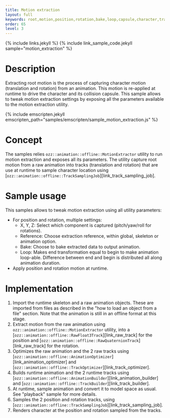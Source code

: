 ```yaml
---
title: Motion extraction
layout: full
keywords: root,motion,position,rotation,bake,loop,capsule,character,track,animation,sample,
order: 65
level: 3
---
```


{% include links.jekyll %}
{% include link_sample_code.jekyll sample="motion_extraction" %}

Description
===========

Extracting root motion is the process of capturing character motion (translation and rotation) from an animation. This motion is re-applied at runtime to drive the character and its collision capsule.
This sample allows to tweak motion extraction settings by exposing all the parameters available to the motion extraction utility.

{% include emscripten.jekyll emscripten_path="samples/emscripten/sample_motion_extraction.js" %}

Concept
=======

The samples relies `ozz::animation::offline::MotionExtractor` utility to run motion extraction and exposes all its parameters.
The utility capture root motion from a raw animation into tracks (translation and rotation) that are use at runtime to sample character location using [`ozz::animation::offline::TrackSamplingJob`][link_track_sampling_job].

Sample usage
============

This samples allows to tweak motion extraction using all utility parameters:
  - For position and rotation, multiple settings:
    - X, Y, Z: Select which component is captured  (pitch/yaw/roll for rotations).
    - Reference: Choose extraction reference, within global, skeleton or animation option.
    - Bake: Choose to bake extracted data to output animation.
    - Loop: Makes end transformation equal to begin to make animation loop-able. Difference between end and begin is distributed all along animation duration.
  - Apply position and rotation motion at runtime.

Implementation
==============

1. Import the runtime skeleton and a raw animation objects. These are imported from files as described in the "how to load an object from a file" section. Note that the animation is still in an offline format at this stage.
2. Extract motion from the raw animation using `ozz::animation::offline::MotionExtractor` utility, into a [`ozz::animation::offline::RawFloat3Track`][link_raw_track] for the position and [`ozz::animation::offline::RawQuaternionTrack`][link_raw_track] for the rotation.
3. Optimizes the raw animation and the 2 raw tracks using [`ozz::animation::offline::AnimationOptimizer`][link_animation_optimizer] and [`ozz::animation::offline::TrackOptimizer`][link_track_optimizer].
3. Builds runtime animation and the 2 runtime tracks using [`ozz::animation::offline::AnimationBuilder`][link_animation_builder] and [`ozz::animation::offline::TrackBuilder`][link_track_builder].
4. At runtime, sample animation and convert it to model space as usual. See "playback" sample for more details.
5. Samples the 2 position and rotation tracks, using [`ozz::animation::offline::TrackSamplingJob`][link_track_sampling_job].
6. Renders character at the position and rotation sampled from the tracks.